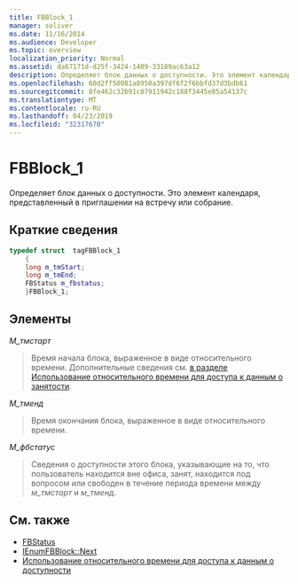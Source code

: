 ```yaml
---
title: FBBlock_1
manager: soliver
ms.date: 11/16/2014
ms.audience: Developer
ms.topic: overview
localization_priority: Normal
ms.assetid: da67171d-d25f-3424-1409-33189ac63a12
description: Определяет блок данных о доступности. Это элемент календаря, представленный в приглашении на встречу или собрание.
ms.openlocfilehash: 60d2ff50081a8950a397df6f2f6bbfd37d3bdb61
ms.sourcegitcommit: 8fe462c32b91c87911942c188f3445e85a54137c
ms.translationtype: MT
ms.contentlocale: ru-RU
ms.lasthandoff: 04/23/2019
ms.locfileid: "32317670"
---
```

# <a name="fbblock1"></a>FBBlock_1

Определяет блок данных о доступности. Это элемент календаря, представленный в приглашении на встречу или собрание.
  
## <a name="quick-info"></a>Краткие сведения

```cpp
typedef struct  tagFBBlock_1 
    { 
    long m_tmStart; 
    long m_tmEnd; 
    FBStatus m_fbstatus; 
    }FBBlock_1; 

```

## <a name="members"></a>Элементы

_М_тмстарт_
  
> Время начала блока, выраженное в виде относительного времени. Дополнительные сведения см. [в разделе Использование относительного времени для доступа к данным о занятости](how-to-use-relative-time-to-access-free-busy-data.md).
    
_М_тменд_
  
> Время окончания блока, выраженное в виде относительного времени.
    
_М_фбстатус_
  
> Сведения о доступности этого блока, указывающие на то, что пользователь находится вне офиса, занят, находится под вопросом или свободен в течение периода времени между _м_тмстарт_ и _м_тменд_.
    
## <a name="see-also"></a>См. также

- [FBStatus](fbstatus.md)
- [IEnumFBBlock::Next](ienumfbblock-next.md)
- [Использование относительного времени для доступа к данным о доступности](how-to-use-relative-time-to-access-free-busy-data.md)

